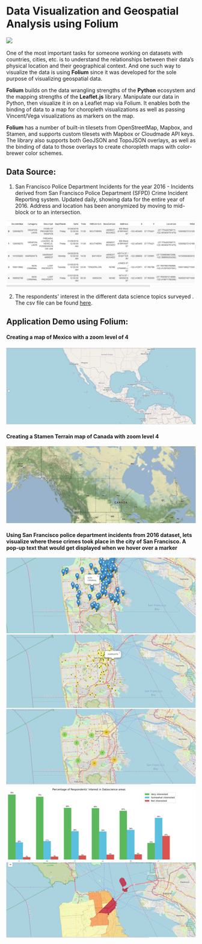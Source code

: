 # Data Visualization and Geospatial Analysis using Folium

<img src="https://media2.giphy.com/media/3ov9k06VQ0SU6f15rW/giphy.gif?cid=790b76114e7ed87fe72e540b6641f7c468c4ecb1693f9d7a&rid=giphy.gif&ct=g" />


One of the most important tasks for someone working on datasets with countries, cities, etc. is to understand the relationships between their data’s physical location and their geographical context.  And one such way to visualize the data is using <b>Folium</b> since it was developed for the sole purpose of visualizing geospatial data. 

<b>Folium</b> builds on the data wrangling strengths of the <b>Python</b> ecosystem and the mapping strengths of the <b>Leaflet.js</b> library. Manipulate our data in Python, then visualize it in on a Leaflet map via Folium. It enables both the binding of data to a map for choropleth visualizations as well as passing Vincent/Vega visualizations as markers on the map.

<b>Folium</b> has a number of built-in tilesets from OpenStreetMap, Mapbox, and Stamen, and supports custom tilesets with Mapbox or Cloudmade API keys. The library also supports both GeoJSON and TopoJSON overlays, as well as the binding of data to those overlays to create choropleth maps with color-brewer color schemes.

</hr>

## Data Source:

1. San Francisco Police Department Incidents for the year 2016 - Incidents derived from San Francisco Police Department (SFPD) Crime Incident Reporting system. Updated daily, showing data for the entire year of 2016. Address and location has been anonymized by moving to mid-block or to an intersection.

<img src="https://github.com/J-R-1/J-R-1/blob/main/Data%20Visualization%20using%20Folium/PI_2016.png" />


2. The respondents' interest in the different data science topics surveyed . The csv file can be found 
<a href="https://github.com/J-R-1/J-R-1/blob/main/Data%20Visualization%20using%20Folium/Topic_Survey_Assignment%20(1).csv">here</a>.

</hr>

## Application Demo using Folium:

#### Creating a map of Mexico with a zoom level of 4

<img src="https://github.com/J-R-1/J-R-1/blob/main/Data%20Visualization%20using%20Folium/sc_mex.png" />

</hr>

#### Creating a Stamen Terrain map of Canada with zoom level 4

<img src="https://github.com/J-R-1/J-R-1/blob/main/Data%20Visualization%20using%20Folium/sc_canada.png" />

</hr>

#### Using San Francisco police department incidents from 2016 dataset, lets visualize where these crimes took place in the city of San Francisco. A pop-up text that would get displayed when we hover over a marker

<img src="https://github.com/J-R-1/J-R-1/blob/main/Data%20Visualization%20using%20Folium/sf_popup.png" />

</hr>

<img src="https://github.com/J-R-1/J-R-1/blob/main/Data%20Visualization%20using%20Folium/sf_cm.png" />

<img src="https://github.com/J-R-1/J-R-1/blob/main/Data%20Visualization%20using%20Folium/sf_cluster.png" />

<img src="https://github.com/J-R-1/J-R-1/blob/main/Data%20Visualization%20using%20Folium/sc_ds.png" />

<img src="https://github.com/J-R-1/J-R-1/blob/main/Data%20Visualization%20using%20Folium/sf_choropleth.png" />


